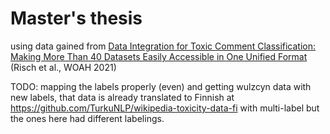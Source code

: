 # Master's thesis

using data gained from [Data Integration for Toxic Comment Classification: Making More Than 40 Datasets Easily Accessible in One Unified Format](https://aclanthology.org/2021.woah-1.17) (Risch et al., WOAH 2021)

TODO: mapping the labels properly (even) and getting wulzcyn data with new labels, that data is already translated to Finnish at https://github.com/TurkuNLP/wikipedia-toxicity-data-fi with multi-label but the ones here had different labelings.